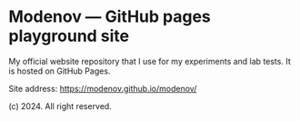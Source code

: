 # Modenov — GitHub pages playground site

My official website repository that I use for my experiments and lab tests. It is hosted on GitHub Pages.

Site address: https://modenov.github.io/modenov/

(c) 2024. All right reserved.
